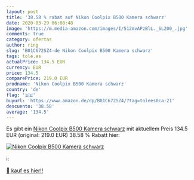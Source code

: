 ```yaml
---
layout: post
title: '38.58 % rabat auf Nikon Coolpix B500 Kamera schwarz'
date: 2020-03-29 06:08:48
image: 'https://m.media-amazon.com/images/I/512mvAPzBlL._SL200_.jpg'
comments: true
category: ofertas
author: ring
slug: 'B01C672SZ4-de Nikon Coolpix B500 Kamera schwarz'
tags: tole.es
actualPrice: 134.5 EUR
currency: EUR
price: 134.5
comparePrice: 219.0 EUR
prodname: 'Nikon Coolpix B500 Kamera schwarz'
country: 'de'
flag: '🇩🇪'
buyurl: 'https://www.amazon.de/dp/B01C672SZ4/?tag=tolees0ca-21'
descuento: '38.58'
average: '134.5'
---
```


Es gibt ein [Nikon Coolpix B500 Kamera schwarz](https://www.amazon.de/dp/B01C672SZ4/?tag=tolees0ca-21) mit aktuellem Preis 134.5 EUR (original: 219.0 EUR) 38.58 % Rabatt hier:

[![Nikon Coolpix B500 Kamera schwarz](https://m.media-amazon.com/images/I/512mvAPzBlL._SL200_.jpg)](https://www.amazon.de/dp/B01C672SZ4/?tag=tolees0ca-21)

ℹ️:


[🛒 kauf es hier!!](https://www.amazon.de/dp/B01C672SZ4/?tag=tolees0ca-21)
